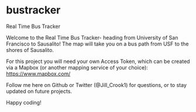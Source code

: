 # bustracker
Real Time Bus Tracker


Welcome to the Real Time Bus Tracker- heading from University of San Francisco to Sausalito! The map will take you on a bus path from USF to the shores of Sausalito.

For this project you will need your own Access Token, which can be created via a Mapbox (or another mapping service of your choice): https://www.mapbox.com/

Follow me here on Github or Twitter (@Jill_Crook1) for questions, or to stay updated on future projects.

Happy coding!
